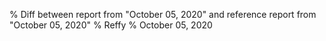 % Diff between report from "October 05, 2020" and reference report from "October 05, 2020"
% Reffy
% October 05, 2020

